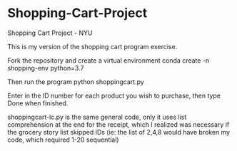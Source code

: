 # Shopping-Cart-Project
Shopping Cart Project - NYU

This is my version of the shopping cart program exercise. 

Fork the repository and create a virtual environment
    conda create -n shopping-env python=3.7

Then run the program
    python shoppingcart.py

Enter in the ID number for each product you wish to purchase, then type Done when finished.


shoppingcart-lc.py is the same general code, only it uses list comprehension at the end for the receipt, which I realized was necessary if the grocery story list skipped IDs (ie: the list of 2,4,8 would have broken my code, which required 1-20 sequential)
